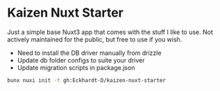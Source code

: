 # Kaizen Nuxt Starter

Just a simple base Nuxt3 app that comes with the stuff I like to use. Not actively
maintained for the public, but free to use if you wish.

- Need to install the DB driver manually from drizzle
- Update db folder configs to suite your driver
- Update migration scripts in package.json


```sh
bunx nuxi init -t gh:Eckhardt-D/kaizen-nuxt-starter
```
